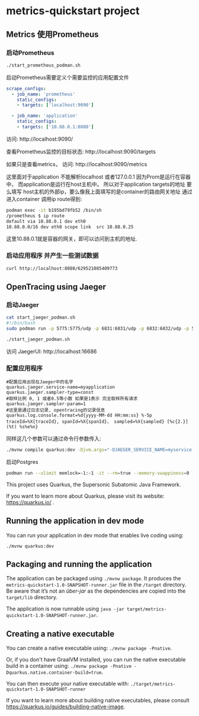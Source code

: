 # metrics-quickstart project
## Metrics 使用Prometheus
### 启动Prometheus
```bash
./start_prometheus_podman.sh
```
启动Prometheus需要定义个需要监控的应用配置文件
```yaml
scrape_configs:
  - job_name: 'prometheus' 
    static_configs:
    - targets: ['localhost:9090']

  - job_name: 'application' 
    static_configs:
    - targets: ['10.88.0.1:8080']
```

访问: http://localhost:9090/

查看Prometheus监控的目标状态: http://localhost:9090/targets

如果只是查看metrics， 访问: http://localhost:9090/metrics

这里面对于application 不能解析localhost 或者127.0.0.1 因为Prom是运行在容器中， 而application是运行在host主机中。
所以对于application targets的地址 要么填写 host主机的外部ip，要么像我上面填写的是container的路由网关地址 通过进入container 调用ip route得到:
```bash
podman exec -it b195bd79fb52 /bin/sh
/prometheus $ ip route
default via 10.88.0.1 dev eth0 
10.88.0.0/16 dev eth0 scope link  src 10.88.0.25 
```
这里10.88.0.1就是容器的网关，即可以访问到主机的地址.

### 启动应用程序 并产生一些测试数据
```bash
curl http://localhost:8080/629521085409773
```

## OpenTracing using Jaeger
### 启动Jaeger
```bash
cat start_jaeger_podman.sh
#!/bin/bash
sudo podman run -p 5775:5775/udp -p 6831:6831/udp -p 6832:6832/udp -p 5778:5778 -p 16686:16686 -p 14268:14268 jaegertracing/all-in-one:latest⏎

./start_jaeger_podman.sh
```
访问 JaegerUI: http://localhost:16686

### 配置应用程序
```properties
#配置应用出现在Jaeger中的名字
quarkus.jaeger.service-name=myapplication
quarkus.jaeger.sampler-type=const
#取样比例 0, 1 或者0.5等小数 如果是1表示 完全取样所有请求
quarkus.jaeger.sampler-param=1
#这里是通过日志记录, opentracing的记录信息
quarkus.log.console.format=%d{yyyy-MM-dd HH:mm:ss} %-5p traceId=%X{traceId}, spanId=%X{spanId}， sampled=%X{sampled} [%c{2.}] (%t) %s%e%n}
```
同样这几个参数可以通过命令行参数传入:
```bash
./mvnw compile quarkus:dev -Djvm.args="-DJAEGER_SERVICE_NAME=myservice -DJAEGER_SAMPLER_TYPE=const -DJAEGER_SAMPLER_PARAM=1"
```

启动Postgres
```bash
podman run --ulimit memlock=-1:-1 -it --rm=true --memory-swappiness=0 --name postgresql_quarkus_test -e POSTGRES_USER=quarkus_test -e POSTGRES_PASSWORD=quarkus_test -e POSTGRES_DB=quarkus_test -p 5432:5432 postgres:11.3
```

This project uses Quarkus, the Supersonic Subatomic Java Framework.

If you want to learn more about Quarkus, please visit its website: https://quarkus.io/ .

## Running the application in dev mode

You can run your application in dev mode that enables live coding using:
```
./mvnw quarkus:dev
```

## Packaging and running the application

The application can be packaged using `./mvnw package`.
It produces the `metrics-quickstart-1.0-SNAPSHOT-runner.jar` file in the `/target` directory.
Be aware that it’s not an _über-jar_ as the dependencies are copied into the `target/lib` directory.

The application is now runnable using `java -jar target/metrics-quickstart-1.0-SNAPSHOT-runner.jar`.

## Creating a native executable

You can create a native executable using: `./mvnw package -Pnative`.

Or, if you don't have GraalVM installed, you can run the native executable build in a container using: `./mvnw package -Pnative -Dquarkus.native.container-build=true`.

You can then execute your native executable with: `./target/metrics-quickstart-1.0-SNAPSHOT-runner`

If you want to learn more about building native executables, please consult https://quarkus.io/guides/building-native-image.